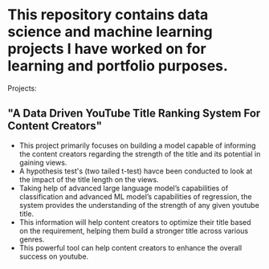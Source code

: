 # This repository contains data science and machine learning projects I have worked on for learning and portfolio purposes.

Projects:

## "A Data Driven YouTube Title Ranking System For Content Creators"

* This project primarily focuses on building a model capable of informing the content creators regarding the strength of the title and its potential in gaining views. 
* A hypothesis test's (two tailed t-test) havce been conducted to look at the impact of the title length on the views.
* Taking help of advanced large language model’s capabilities of classification and advanced ML model’s capabilities of regression, the system provides the understanding of the strength of any given youtube title. 
* This information will help content creators to optimize their title based on the requirement, helping them build a stronger title across various genres. 
* This powerful tool can help content creators to enhance the overall success on youtube.
  
